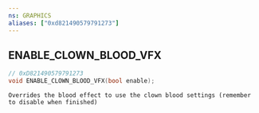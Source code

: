 ```yaml
---
ns: GRAPHICS
aliases: ["0xd821490579791273"]
---
```

## ENABLE_CLOWN_BLOOD_VFX

```c
// 0xD821490579791273
void ENABLE_CLOWN_BLOOD_VFX(bool enable);
```

```
Overrides the blood effect to use the clown blood settings (remember to disable when finished)
```
